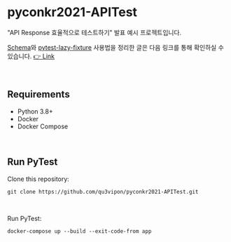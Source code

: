 # pyconkr2021-APITest

"API Response 효율적으로 테스트하기" 발표 예시 프로젝트입니다. 

[Schema](https://github.com/keleshev/schema)와 [pytest-lazy-fixture](https://github.com/TvoroG/pytest-lazy-fixture) 사용법을 정리한 글은 다음 링크를 통해 확인하실 수 있습니다. [👉 Link](https://www.qu3vipon.com/32c46e43-1bab-4be0-8fdc-1e67c0b12dc9#b0e4ac60-8816-4153-b60f-783d10925f85)

<br>

## Requirements
- Python 3.8+
- Docker
- Docker Compose

<br>

## Run PyTest
Clone this repository:
```
git clone https://github.com/qu3vipon/pyconkr2021-APITest.git
```

<br>

Run PyTest:
```
docker-compose up --build --exit-code-from app
```

